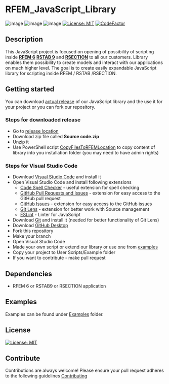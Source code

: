 # RFEM_JavaScript_Library
![image](https://img.shields.io/badge/COMPATIBILITY-RFEM%206.00-yellow)
![image](https://img.shields.io/badge/COMPATIBILITY-RSTAB%209.00-yellow)
![image](https://img.shields.io/badge/COMPATIBILITY-RSECTION%201.00-yellow)
[![License: MIT](https://img.shields.io/badge/License-MIT-yellow.svg)](https://opensource.org/licenses/MIT)
[![CodeFactor](https://www.codefactor.io/repository/github/dlubal-software/dlubal_javascript_library/badge)](https://www.codefactor.io/repository/github/dlubal-software/dlubal_javascript_library)

## Description

This JavaScript project is focused on opening of possibility of scripting inside [**RFEM 6**](https://www.dlubal.com/en/products/rfem-fea-software/what-is-rfem) [**RSTAB 9**](https://www.dlubal.com/en/products/rstab-beam-structures/what-is-rstab) and [**RSECTION**](https://www.dlubal.com/en/products/cross-section-properties-software/rsection) to all our customers. Library enables them possibility to create models and interact with our applications on much higher level. The goal is to create easily expandable JavaScript library for scripting inside RFEM / RSTAB /RSECTION.

## Getting started

You can download [actual release]() of our JavaScript library and the use it for your project or you can fork our repository.

### Steps for downloaded release
* Go to [release location](https://github.com/Dlubal-Software/Dlubal_JavaScript_Library/releases/latest)
* Download zip file called **Source code.zip**
* Unzip it
* Use PowerShell script [CopyFilesToRFEMLocation](PowerShellScripts/CopyFilesToRFEMLocation.ps1) to copy content of library into you installation folder (you may need to have admin rights)

### Steps for Visual Studio Code
* Download [Visual Studio Code](https://code.visualstudio.com/) and install it
* Open Visual Studio Code and install following extensions
    * [Code Spell Checker](https://marketplace.visualstudio.com/items?itemName=streetsidesoftware.code-spell-checker) - useful extension for spell checking
    * [GitHub Pull Requests and Issues](https://marketplace.visualstudio.com/items?itemName=GitHub.vscode-pull-request-github) - extension for easy access to the GitHub pull request
    * [GitHub Issues](https://marketplace.visualstudio.com/items?itemName=ms-vscode.github-issues-prs) - extension for easy access to the GitHub issues
    * [Git Lens](https://marketplace.visualstudio.com/items?itemName=eamodio.gitlens) - extension for better work with Source management
    * [ESLint](https://marketplace.visualstudio.com/items?itemName=dbaeumer.vscode-eslint) - Linter for JavaScript
* Download [Git](https://git-scm.com/downloads) and install it (needed for better functionality of Git Lens)
* Download [GitHub Desktop](https://desktop.github.com/)
* Fork this repository
* Make your branch
* Open Visual Studio Code
* Made your own script or extend our library or use one from [examples](/examples)
* Copy your project to User Scripts/Example folder
* If you want to contribute - make pull request

## Dependencies
* RFEM 6 or RSTAB9 or RSECTION application

## Examples
Examples can be found under [Examples](/examples) folder.
## License
[![License: MIT](https://img.shields.io/badge/License-MIT-yellow.svg)](https://opensource.org/licenses/MIT)

## Contribute
Contributions are always welcome! Please ensure your pull request adheres to the following guidelines [Contributing](/CONTRIBUTING.md)
